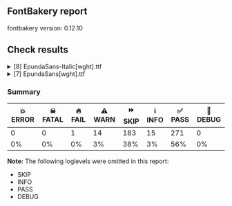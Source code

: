 ## FontBakery report

fontbakery version: 0.12.10





## Check results



<details><summary>[8] EpundaSans-Italic[wght].ttf</summary>
<div>
<details>
    <summary>🔥 <b>FAIL</b> Combined length of family and style must not exceed 32 characters. <a href="https://fontbakery.readthedocs.io/en/stable/fontbakery/checks/googlefonts.name.html#"></a></summary>
    <div>







* 🔥 **FAIL** <p>Variable font instance name 'Epunda Sans Light SemiBold Italic' formed by space-separated concatenation of font family name (nameID 1) and instance subfamily nameID 263 exceeds 32 characters.</p>
<p>This has been found to cause shaping issues for some accented letters in Microsoft Word on Windows 10 and 11.</p>
 [code: instance-too-long]



* 🔥 **FAIL** <p>Variable font instance name 'Epunda Sans Light SemiBold Italic' formed by space-separated concatenation of font family name (nameID 1) and instance subfamily nameID 263 exceeds 32 characters.</p>
<p>This has been found to cause shaping issues for some accented letters in Microsoft Word on Windows 10 and 11.</p>
 [code: instance-too-long]



* 🔥 **FAIL** <p>Variable font instance name 'Epunda Sans Light ExtraBold Italic' formed by space-separated concatenation of font family name (nameID 1) and instance subfamily nameID 267 exceeds 32 characters.</p>
<p>This has been found to cause shaping issues for some accented letters in Microsoft Word on Windows 10 and 11.</p>
 [code: instance-too-long]



* 🔥 **FAIL** <p>Variable font instance name 'Epunda Sans Light ExtraBold Italic' formed by space-separated concatenation of font family name (nameID 1) and instance subfamily nameID 267 exceeds 32 characters.</p>
<p>This has been found to cause shaping issues for some accented letters in Microsoft Word on Windows 10 and 11.</p>
 [code: instance-too-long]



</div>
</details>

<details>
    <summary>⚠️ <b>WARN</b> Validate size, and resolution of article images, and ensure article page has minimum length and includes visual assets. <a href="https://fontbakery.readthedocs.io/en/stable/fontbakery/checks/googlefonts.article.html#"></a></summary>
    <div>







* ⚠️ **WARN** <p>Family metadata at fonts/variable does not have an article.</p>
 [code: lacks-article]



</div>
</details>

<details>
    <summary>⚠️ <b>WARN</b> Check for codepoints not covered by METADATA subsets. <a href="https://fontbakery.readthedocs.io/en/stable/fontbakery/checks/googlefonts.subsets.html#"></a></summary>
    <div>







* ⚠️ **WARN** <p>The following codepoints supported by the font are not covered by
any subsets defined in the font's metadata file, and will never
be served. You can solve this by either manually adding additional
subset declarations to METADATA.pb, or by editing the glyphset
definitions.</p>
<ul>
<li>U+02D8 BREVE: try adding one of: canadian-aboriginal, yi</li>
<li>U+02D9 DOT ABOVE: try adding one of: canadian-aboriginal, yi</li>
<li>U+02DB OGONEK: try adding one of: canadian-aboriginal, yi</li>
<li>U+0302 COMBINING CIRCUMFLEX ACCENT: try adding one of: tifinagh, coptic, cherokee, math</li>
<li>U+0306 COMBINING BREVE: try adding one of: old-permic, tifinagh</li>
<li>U+0307 COMBINING DOT ABOVE: try adding one of: tifinagh, malayalam, old-permic, duployan, canadian-aboriginal, math, todhri, coptic, syriac, tai-le, hebrew</li>
<li>U+030A COMBINING RING ABOVE: try adding one of: duployan, syriac</li>
<li>U+030B COMBINING DOUBLE ACUTE ACCENT: try adding one of: osage, cherokee</li>
<li>U+030C COMBINING CARON: try adding one of: tai-le, cherokee</li>
<li>U+0312 COMBINING TURNED COMMA ABOVE: try adding math</li>
<li>U+0326 COMBINING COMMA BELOW: try adding math</li>
<li>U+0327 COMBINING CEDILLA: try adding math</li>
<li>U+0328 COMBINING OGONEK: not included in any glyphset definition</li>
<li>U+032D COMBINING CIRCUMFLEX ACCENT BELOW: try adding one of: sunuwar, syriac</li>
<li>U+0331 COMBINING MACRON BELOW: try adding one of: tifinagh, caucasian-albanian, sunuwar, cherokee, thai, syriac, gothic</li>
<li>U+0335 COMBINING SHORT STROKE OVERLAY: not included in any glyphset definition</li>
<li>U+03A9 GREEK CAPITAL LETTER OMEGA: try adding one of: greek, elbasan, math</li>
<li>U+03C0 GREEK SMALL LETTER PI: try adding one of: greek, yi, math</li>
<li>U+0E3F THAI CURRENCY SYMBOL BAHT: try adding thai</li>
<li>U+1EA0 LATIN CAPITAL LETTER A WITH DOT BELOW: try adding vietnamese</li>
<li>U+1EA1 LATIN SMALL LETTER A WITH DOT BELOW: try adding vietnamese</li>
<li>U+1EAC LATIN CAPITAL LETTER A WITH CIRCUMFLEX AND DOT BELOW: try adding vietnamese</li>
<li>U+1EAD LATIN SMALL LETTER A WITH CIRCUMFLEX AND DOT BELOW: try adding vietnamese</li>
<li>U+1EB8 LATIN CAPITAL LETTER E WITH DOT BELOW: try adding vietnamese</li>
<li>U+1EB9 LATIN SMALL LETTER E WITH DOT BELOW: try adding vietnamese</li>
<li>U+1EBC LATIN CAPITAL LETTER E WITH TILDE: try adding vietnamese</li>
<li>U+1EBD LATIN SMALL LETTER E WITH TILDE: try adding vietnamese</li>
<li>U+1EC6 LATIN CAPITAL LETTER E WITH CIRCUMFLEX AND DOT BELOW: try adding vietnamese</li>
<li>U+1EC7 LATIN SMALL LETTER E WITH CIRCUMFLEX AND DOT BELOW: try adding vietnamese</li>
<li>U+1ECA LATIN CAPITAL LETTER I WITH DOT BELOW: try adding vietnamese</li>
<li>U+1ECB LATIN SMALL LETTER I WITH DOT BELOW: try adding vietnamese</li>
<li>U+1ECC LATIN CAPITAL LETTER O WITH DOT BELOW: try adding vietnamese</li>
<li>U+1ECD LATIN SMALL LETTER O WITH DOT BELOW: try adding vietnamese</li>
<li>U+1ED8 LATIN CAPITAL LETTER O WITH CIRCUMFLEX AND DOT BELOW: try adding vietnamese</li>
<li>U+1ED9 LATIN SMALL LETTER O WITH CIRCUMFLEX AND DOT BELOW: try adding vietnamese</li>
<li>U+1EE4 LATIN CAPITAL LETTER U WITH DOT BELOW: try adding vietnamese</li>
<li>U+1EE5 LATIN SMALL LETTER U WITH DOT BELOW: try adding vietnamese</li>
<li>U+2000 EN QUAD: try adding symbols2</li>
<li>U+2001 EM QUAD: try adding symbols2</li>
<li>U+2003 EM SPACE: try adding nushu</li>
<li>U+2004 THREE-PER-EM SPACE: try adding symbols2</li>
<li>U+2005 FOUR-PER-EM SPACE: try adding symbols2</li>
<li>U+2006 SIX-PER-EM SPACE: try adding symbols2</li>
<li>U+2007 FIGURE SPACE: try adding symbols2</li>
<li>U+2008 PUNCTUATION SPACE: try adding symbols2</li>
<li>U+200A HAIR SPACE: try adding symbols2</li>
<li>U+200C ZERO WIDTH NON-JOINER: try adding one of: kharoshthi, gunjala-gondi, masaram-gondi, balinese, bhaiksuki, dogra, duployan, mongolian, bengali, pahawh-hmong, zanabazar-square, batak, tai-tham, telugu, tirhuta, javanese, gurmukhi, limbu, psalter-pahlavi, khudawadi, sogdian, newa, meetei-mayek, nko, phags-pa, khojki, mahajani, cham, grantha, myanmar, new-tai-lue, oriya, syloti-nagri, hebrew, takri, avestan, manichaean, tifinagh, tagbanwa, tai-viet, devanagari, lepcha, tagalog, buhid, kannada, sinhala, modi, sharada, hanifi-rohingya, buginese, hanunoo, syriac, tai-le, saurashtra, khmer, gujarati, kaithi, kayah-li, malayalam, mandaic, brahmi, rejang, thaana, siddham, lao, warang-citi, chakma, sundanese, arabic, thai, tibetan, yi, hatran, tamil</li>
<li>U+200D ZERO WIDTH JOINER: try adding one of: kharoshthi, gunjala-gondi, masaram-gondi, balinese, bhaiksuki, dogra, duployan, mongolian, bengali, pahawh-hmong, zanabazar-square, batak, tai-tham, old-hungarian, telugu, tirhuta, javanese, gurmukhi, limbu, psalter-pahlavi, khudawadi, sogdian, newa, meetei-mayek, nko, phags-pa, khojki, mahajani, cham, grantha, myanmar, new-tai-lue, oriya, syloti-nagri, hebrew, takri, avestan, manichaean, tifinagh, tagbanwa, tai-viet, devanagari, lepcha, tagalog, buhid, kannada, sinhala, modi, sharada, hanifi-rohingya, buginese, hanunoo, syriac, tai-le, saurashtra, khmer, gujarati, kaithi, kayah-li, malayalam, mandaic, brahmi, rejang, thaana, siddham, lao, warang-citi, chakma, sundanese, arabic, thai, tibetan, yi, tamil</li>
<li>U+200E LEFT-TO-RIGHT MARK: try adding one of: thaana, nko, phags-pa, arabic, syriac, hebrew</li>
<li>U+200F RIGHT-TO-LEFT MARK: try adding one of: thaana, nko, phags-pa, syriac, hebrew</li>
<li>U+2021 DOUBLE DAGGER: try adding adlam</li>
<li>U+202F NARROW NO-BREAK SPACE: try adding one of: phags-pa, mongolian, yi</li>
<li>U+2030 PER MILLE SIGN: try adding adlam</li>
<li>U+205F MEDIUM MATHEMATICAL SPACE: try adding math</li>
<li>U+2070 SUPERSCRIPT ZERO: try adding math</li>
<li>U+2074 SUPERSCRIPT FOUR: try adding math</li>
<li>U+2075 SUPERSCRIPT FIVE: try adding math</li>
<li>U+2076 SUPERSCRIPT SIX: try adding math</li>
<li>U+2077 SUPERSCRIPT SEVEN: try adding math</li>
<li>U+2078 SUPERSCRIPT EIGHT: try adding math</li>
<li>U+2079 SUPERSCRIPT NINE: try adding math</li>
<li>U+2080 SUBSCRIPT ZERO: try adding math</li>
<li>U+2081 SUBSCRIPT ONE: try adding math</li>
<li>U+2082 SUBSCRIPT TWO: try adding math</li>
<li>U+2083 SUBSCRIPT THREE: try adding math</li>
<li>U+2084 SUBSCRIPT FOUR: try adding math</li>
<li>U+2085 SUBSCRIPT FIVE: try adding math</li>
<li>U+2086 SUBSCRIPT SIX: try adding math</li>
<li>U+2087 SUBSCRIPT SEVEN: try adding math</li>
<li>U+2088 SUBSCRIPT EIGHT: try adding math</li>
<li>U+2089 SUBSCRIPT NINE: try adding math</li>
<li>U+215B VULGAR FRACTION ONE EIGHTH: try adding symbols</li>
<li>U+215C VULGAR FRACTION THREE EIGHTHS: try adding symbols</li>
<li>U+215D VULGAR FRACTION FIVE EIGHTHS: try adding symbols</li>
<li>U+215E VULGAR FRACTION SEVEN EIGHTHS: try adding symbols</li>
<li>U+2190 LEFTWARDS ARROW: try adding one of: symbols, math</li>
<li>U+2192 RIGHTWARDS ARROW: try adding one of: symbols, math</li>
<li>U+2194 LEFT RIGHT ARROW: try adding one of: symbols, math</li>
<li>U+2195 UP DOWN ARROW: try adding one of: symbols, math</li>
<li>U+2196 NORTH WEST ARROW: try adding one of: symbols, math</li>
<li>U+2197 NORTH EAST ARROW: try adding one of: symbols, math</li>
<li>U+2198 SOUTH EAST ARROW: try adding one of: symbols, math</li>
<li>U+2199 SOUTH WEST ARROW: try adding one of: symbols, math</li>
<li>U+2202 PARTIAL DIFFERENTIAL: try adding math</li>
<li>U+2206 INCREMENT: try adding math</li>
<li>U+220F N-ARY PRODUCT: try adding math</li>
<li>U+2211 N-ARY SUMMATION: try adding math</li>
<li>U+2219 BULLET OPERATOR: try adding one of: yi, symbols, tai-tham, math</li>
<li>U+221A SQUARE ROOT: try adding math</li>
<li>U+221E INFINITY: try adding math</li>
<li>U+222B INTEGRAL: try adding math</li>
<li>U+2248 ALMOST EQUAL TO: try adding math</li>
<li>U+2260 NOT EQUAL TO: try adding math</li>
<li>U+2264 LESS-THAN OR EQUAL TO: try adding math</li>
<li>U+2265 GREATER-THAN OR EQUAL TO: try adding math</li>
<li>U+25CA LOZENGE: try adding one of: symbols, math</li>
<li>U+25CC DOTTED CIRCLE: try adding one of: kharoshthi, pahawh-hmong, dogra, bengali, tai-tham, telugu, javanese, gurmukhi, takri, osage, tagbanwa, tifinagh, devanagari, tagalog, hanunoo, saurashtra, lao, gunjala-gondi, zanabazar-square, batak, limbu, armenian, newa, nko, phags-pa, cham, oriya, music, wancho, kaithi, symbols, malayalam, thai, masaram-gondi, balinese, duployan, math, meetei-mayek, khojki, mahajani, myanmar, tai-viet, kannada, modi, adlam, sharada, syriac, tai-le, khmer, mandaic, kayah-li, thaana, siddham, warang-citi, tibetan, yi, elbasan, tamil, caucasian-albanian, bhaiksuki, mongolian, ahom, mende-kikakui, tirhuta, psalter-pahlavi, khudawadi, sogdian, syloti-nagri, grantha, new-tai-lue, marchen, soyombo, hebrew, manichaean, bassa-vah, old-permic, lepcha, buhid, canadian-aboriginal, sinhala, miao, coptic, hanifi-rohingya, buginese, gujarati, brahmi, rejang, chakma, sundanese</li>
<li>U+3000 IDEOGRAPHIC SPACE: try adding one of: chinese-hongkong, phags-pa, chinese-simplified, yi, japanese, chinese-traditional, nushu</li>
<li>U+FB01 LATIN SMALL LIGATURE FI: not included in any glyphset definition</li>
<li>U+FB02 LATIN SMALL LIGATURE FL: not included in any glyphset definition</li>
<li>U+FF01 FULLWIDTH EXCLAMATION MARK: try adding one of: japanese, chinese-simplified, yi</li>
<li>U+FF02 FULLWIDTH QUOTATION MARK: try adding one of: japanese, chinese-simplified, yi</li>
<li>U+FF03 FULLWIDTH NUMBER SIGN: try adding one of: japanese, chinese-simplified</li>
<li>U+FF05 FULLWIDTH PERCENT SIGN: try adding one of: japanese, chinese-simplified</li>
<li>U+FF06 FULLWIDTH AMPERSAND: try adding one of: japanese, chinese-simplified</li>
<li>U+FF07 FULLWIDTH APOSTROPHE: try adding one of: japanese, chinese-simplified</li>
<li>U+FF08 FULLWIDTH LEFT PARENTHESIS: try adding one of: japanese, chinese-simplified, yi</li>
<li>U+FF09 FULLWIDTH RIGHT PARENTHESIS: try adding one of: japanese, chinese-simplified, yi</li>
<li>U+FF0A FULLWIDTH ASTERISK: try adding one of: japanese, chinese-simplified</li>
<li>U+FF0C FULLWIDTH COMMA: try adding one of: japanese, chinese-simplified, yi</li>
<li>U+FF0D FULLWIDTH HYPHEN-MINUS: try adding one of: japanese, chinese-simplified</li>
<li>U+FF0E FULLWIDTH FULL STOP: try adding one of: japanese, chinese-simplified, yi</li>
<li>U+FF0F FULLWIDTH SOLIDUS: try adding one of: japanese, chinese-simplified, yi</li>
<li>U+FF1A FULLWIDTH COLON: try adding one of: japanese, chinese-simplified, yi</li>
<li>U+FF1B FULLWIDTH SEMICOLON: try adding one of: japanese, chinese-simplified, yi</li>
<li>U+FF1F FULLWIDTH QUESTION MARK: try adding one of: japanese, chinese-simplified, yi</li>
<li>U+FF20 FULLWIDTH COMMERCIAL AT: try adding one of: japanese, chinese-simplified</li>
<li>U+FF3B FULLWIDTH LEFT SQUARE BRACKET: try adding one of: japanese, chinese-simplified, yi</li>
<li>U+FF3C FULLWIDTH REVERSE SOLIDUS: try adding one of: japanese, chinese-simplified</li>
<li>U+FF3D FULLWIDTH RIGHT SQUARE BRACKET: try adding one of: japanese, chinese-simplified, yi</li>
<li>U+FF3F FULLWIDTH LOW LINE: try adding one of: japanese, chinese-simplified</li>
<li>U+FF5B FULLWIDTH LEFT CURLY BRACKET: try adding one of: japanese, yi, chinese-simplified, math</li>
<li>U+FF5D FULLWIDTH RIGHT CURLY BRACKET: try adding one of: japanese, yi, chinese-simplified, math</li>
</ul>
<p>Or you can add the above codepoints to one of the subsets supported by the font: <code>cyrillic-ext</code>, <code>latin</code>, <code>latin-ext</code></p>
 [code: unreachable-subsetting]



</div>
</details>

<details>
    <summary>⚠️ <b>WARN</b> Ensure soft_dotted characters lose their dot when combined with marks that replace the dot. <a href="https://fontbakery.readthedocs.io/en/stable/fontbakery/checks/shaping.html#"></a></summary>
    <div>







* ⚠️ **WARN** <p>The dot of soft dotted characters used in orthographies <em>must</em> disappear in the following strings: į̀ į́ į̂ į̃ į̄ į̌ ị̀ ị́ ị̂ ị̃ ị̄</p>
<p>The dot of soft dotted characters <em>should</em> disappear in other cases, for example: į̆ į̇ į̈ į̊ į̋ į̒ į̣̀ į̣́ į̣̂ į̣̃ į̣̄ į̣̆ į̣̇ į̣̈ į̣̊ į̣̋ į̣̌ į̣̒ į̦̀ į̦́</p>
<p>Your font fully covers the following languages that require the soft-dotted feature: Kaska (Latn, 125 speakers), Lithuanian (Latn, 2,357,094 speakers), Navajo (Latn, 166,319 speakers), Han (Latn, 6 speakers), Dutch (Latn, 31,709,104 speakers).</p>
<p>Your font does <em>not</em> cover the following languages that require the soft-dotted feature: Southern Kisi (Latn, 360,000 speakers), South Central Banda (Latn, 244,000 speakers), Heiltsuk (Latn, 300 speakers), Koonzime (Latn, 40,000 speakers), Zapotec (Latn, 490,000 speakers), Ma’di (Latn, 584,000 speakers), Ijo, Southeast (Latn, 2,471,000 speakers), Bafut (Latn, 158,146 speakers), Nateni (Latn, 100,000 speakers), Gulay (Latn, 250,478 speakers), Avokaya (Latn, 100,000 speakers), Igbo (Latn, 27,823,640 speakers), Bete-Bendi (Latn, 100,000 speakers), Aghem (Latn, 38,843 speakers), Fur (Latn, 1,230,163 speakers), Kom (Latn, 360,685 speakers), Mango (Latn, 77,000 speakers), Ebira (Latn, 2,200,000 speakers), Yala (Latn, 200,000 speakers), Vute (Latn, 21,000 speakers), Cicipu (Latn, 44,000 speakers), Ngbaka (Latn, 1,020,000 speakers), Mundani (Latn, 34,000 speakers), Teke-Ebo (Latn, 260,000 speakers), Ekpeye (Latn, 226,000 speakers), Dan (Latn, 1,099,244 speakers), Kpelle, Guinea (Latn, 622,000 speakers), Makaa (Latn, 221,000 speakers), Mfumte (Latn, 79,000 speakers), Dii (Latn, 71,000 speakers), Basaa (Latn, 332,940 speakers), Lugbara (Latn, 2,200,000 speakers), Belarusian (Cyrl, 10,064,517 speakers), Ejagham (Latn, 120,000 speakers), Ukrainian (Cyrl, 29,273,587 speakers), Nzakara (Latn, 50,000 speakers), Sar (Latn, 500,000 speakers).</p>
 [code: soft-dotted]



</div>
</details>

<details>
    <summary>⚠️ <b>WARN</b> Is there kerning info for non-ligated sequences? <a href="https://fontbakery.readthedocs.io/en/stable/fontbakery/checks/googlefonts.gpos.html#"></a></summary>
    <div>







* ⚠️ **WARN** <p>GPOS table lacks kerning info for the following non-ligated sequences:</p>
<pre><code>- f + i

- f + l
</code></pre>
 [code: lacks-kern-info]



</div>
</details>

<details>
    <summary>⚠️ <b>WARN</b> Are there caret positions declared for every ligature? <a href="https://fontbakery.readthedocs.io/en/stable/fontbakery/checks/googlefonts.gdef.html#"></a></summary>
    <div>







* ⚠️ **WARN** <p>This font lacks caret position values for ligature glyphs on its GDEF table.</p>
 [code: lacks-caret-pos]



</div>
</details>

<details>
    <summary>⚠️ <b>WARN</b> Ensure variable fonts include an avar table. <a href="https://fontbakery.readthedocs.io/en/stable/fontbakery/checks/googlefonts.varfont.html#"></a></summary>
    <div>







* ⚠️ **WARN** <p>This variable font does not have an avar table.</p>
 [code: missing-avar]



</div>
</details>

<details>
    <summary>⚠️ <b>WARN</b> Ensure fonts have ScriptLangTags declared on the 'meta' table. <a href="https://fontbakery.readthedocs.io/en/stable/fontbakery/checks/googlefonts.meta.html#"></a></summary>
    <div>







* ⚠️ **WARN** <p>This font file does not have a 'meta' table.</p>
 [code: lacks-meta-table]



</div>
</details>
</div>
</details>

<details><summary>[7] EpundaSans[wght].ttf</summary>
<div>
<details>
    <summary>⚠️ <b>WARN</b> Validate size, and resolution of article images, and ensure article page has minimum length and includes visual assets. <a href="https://fontbakery.readthedocs.io/en/stable/fontbakery/checks/googlefonts.article.html#"></a></summary>
    <div>







* ⚠️ **WARN** <p>Family metadata at fonts/variable does not have an article.</p>
 [code: lacks-article]



</div>
</details>

<details>
    <summary>⚠️ <b>WARN</b> Check for codepoints not covered by METADATA subsets. <a href="https://fontbakery.readthedocs.io/en/stable/fontbakery/checks/googlefonts.subsets.html#"></a></summary>
    <div>







* ⚠️ **WARN** <p>The following codepoints supported by the font are not covered by
any subsets defined in the font's metadata file, and will never
be served. You can solve this by either manually adding additional
subset declarations to METADATA.pb, or by editing the glyphset
definitions.</p>
<ul>
<li>U+02D8 BREVE: try adding one of: canadian-aboriginal, yi</li>
<li>U+02D9 DOT ABOVE: try adding one of: canadian-aboriginal, yi</li>
<li>U+02DB OGONEK: try adding one of: canadian-aboriginal, yi</li>
<li>U+0302 COMBINING CIRCUMFLEX ACCENT: try adding one of: tifinagh, coptic, cherokee, math</li>
<li>U+0306 COMBINING BREVE: try adding one of: old-permic, tifinagh</li>
<li>U+0307 COMBINING DOT ABOVE: try adding one of: tifinagh, malayalam, old-permic, duployan, canadian-aboriginal, math, todhri, coptic, syriac, tai-le, hebrew</li>
<li>U+030A COMBINING RING ABOVE: try adding one of: duployan, syriac</li>
<li>U+030B COMBINING DOUBLE ACUTE ACCENT: try adding one of: osage, cherokee</li>
<li>U+030C COMBINING CARON: try adding one of: tai-le, cherokee</li>
<li>U+0312 COMBINING TURNED COMMA ABOVE: try adding math</li>
<li>U+0326 COMBINING COMMA BELOW: try adding math</li>
<li>U+0327 COMBINING CEDILLA: try adding math</li>
<li>U+0328 COMBINING OGONEK: not included in any glyphset definition</li>
<li>U+032D COMBINING CIRCUMFLEX ACCENT BELOW: try adding one of: sunuwar, syriac</li>
<li>U+0331 COMBINING MACRON BELOW: try adding one of: tifinagh, caucasian-albanian, sunuwar, cherokee, thai, syriac, gothic</li>
<li>U+0335 COMBINING SHORT STROKE OVERLAY: not included in any glyphset definition</li>
<li>U+03A9 GREEK CAPITAL LETTER OMEGA: try adding one of: greek, elbasan, math</li>
<li>U+03C0 GREEK SMALL LETTER PI: try adding one of: greek, yi, math</li>
<li>U+0E3F THAI CURRENCY SYMBOL BAHT: try adding thai</li>
<li>U+1EA0 LATIN CAPITAL LETTER A WITH DOT BELOW: try adding vietnamese</li>
<li>U+1EA1 LATIN SMALL LETTER A WITH DOT BELOW: try adding vietnamese</li>
<li>U+1EAC LATIN CAPITAL LETTER A WITH CIRCUMFLEX AND DOT BELOW: try adding vietnamese</li>
<li>U+1EAD LATIN SMALL LETTER A WITH CIRCUMFLEX AND DOT BELOW: try adding vietnamese</li>
<li>U+1EB8 LATIN CAPITAL LETTER E WITH DOT BELOW: try adding vietnamese</li>
<li>U+1EB9 LATIN SMALL LETTER E WITH DOT BELOW: try adding vietnamese</li>
<li>U+1EBC LATIN CAPITAL LETTER E WITH TILDE: try adding vietnamese</li>
<li>U+1EBD LATIN SMALL LETTER E WITH TILDE: try adding vietnamese</li>
<li>U+1EC6 LATIN CAPITAL LETTER E WITH CIRCUMFLEX AND DOT BELOW: try adding vietnamese</li>
<li>U+1EC7 LATIN SMALL LETTER E WITH CIRCUMFLEX AND DOT BELOW: try adding vietnamese</li>
<li>U+1ECA LATIN CAPITAL LETTER I WITH DOT BELOW: try adding vietnamese</li>
<li>U+1ECB LATIN SMALL LETTER I WITH DOT BELOW: try adding vietnamese</li>
<li>U+1ECC LATIN CAPITAL LETTER O WITH DOT BELOW: try adding vietnamese</li>
<li>U+1ECD LATIN SMALL LETTER O WITH DOT BELOW: try adding vietnamese</li>
<li>U+1ED8 LATIN CAPITAL LETTER O WITH CIRCUMFLEX AND DOT BELOW: try adding vietnamese</li>
<li>U+1ED9 LATIN SMALL LETTER O WITH CIRCUMFLEX AND DOT BELOW: try adding vietnamese</li>
<li>U+1EE4 LATIN CAPITAL LETTER U WITH DOT BELOW: try adding vietnamese</li>
<li>U+1EE5 LATIN SMALL LETTER U WITH DOT BELOW: try adding vietnamese</li>
<li>U+2000 EN QUAD: try adding symbols2</li>
<li>U+2001 EM QUAD: try adding symbols2</li>
<li>U+2003 EM SPACE: try adding nushu</li>
<li>U+2004 THREE-PER-EM SPACE: try adding symbols2</li>
<li>U+2005 FOUR-PER-EM SPACE: try adding symbols2</li>
<li>U+2006 SIX-PER-EM SPACE: try adding symbols2</li>
<li>U+2007 FIGURE SPACE: try adding symbols2</li>
<li>U+2008 PUNCTUATION SPACE: try adding symbols2</li>
<li>U+200A HAIR SPACE: try adding symbols2</li>
<li>U+200C ZERO WIDTH NON-JOINER: try adding one of: kharoshthi, gunjala-gondi, masaram-gondi, balinese, bhaiksuki, dogra, duployan, mongolian, bengali, pahawh-hmong, zanabazar-square, batak, tai-tham, telugu, tirhuta, javanese, gurmukhi, limbu, psalter-pahlavi, khudawadi, sogdian, newa, meetei-mayek, nko, phags-pa, khojki, mahajani, cham, grantha, myanmar, new-tai-lue, oriya, syloti-nagri, hebrew, takri, avestan, manichaean, tifinagh, tagbanwa, tai-viet, devanagari, lepcha, tagalog, buhid, kannada, sinhala, modi, sharada, hanifi-rohingya, buginese, hanunoo, syriac, tai-le, saurashtra, khmer, gujarati, kaithi, kayah-li, malayalam, mandaic, brahmi, rejang, thaana, siddham, lao, warang-citi, chakma, sundanese, arabic, thai, tibetan, yi, hatran, tamil</li>
<li>U+200D ZERO WIDTH JOINER: try adding one of: kharoshthi, gunjala-gondi, masaram-gondi, balinese, bhaiksuki, dogra, duployan, mongolian, bengali, pahawh-hmong, zanabazar-square, batak, tai-tham, old-hungarian, telugu, tirhuta, javanese, gurmukhi, limbu, psalter-pahlavi, khudawadi, sogdian, newa, meetei-mayek, nko, phags-pa, khojki, mahajani, cham, grantha, myanmar, new-tai-lue, oriya, syloti-nagri, hebrew, takri, avestan, manichaean, tifinagh, tagbanwa, tai-viet, devanagari, lepcha, tagalog, buhid, kannada, sinhala, modi, sharada, hanifi-rohingya, buginese, hanunoo, syriac, tai-le, saurashtra, khmer, gujarati, kaithi, kayah-li, malayalam, mandaic, brahmi, rejang, thaana, siddham, lao, warang-citi, chakma, sundanese, arabic, thai, tibetan, yi, tamil</li>
<li>U+200E LEFT-TO-RIGHT MARK: try adding one of: thaana, nko, phags-pa, arabic, syriac, hebrew</li>
<li>U+200F RIGHT-TO-LEFT MARK: try adding one of: thaana, nko, phags-pa, syriac, hebrew</li>
<li>U+2021 DOUBLE DAGGER: try adding adlam</li>
<li>U+202F NARROW NO-BREAK SPACE: try adding one of: phags-pa, mongolian, yi</li>
<li>U+2030 PER MILLE SIGN: try adding adlam</li>
<li>U+205F MEDIUM MATHEMATICAL SPACE: try adding math</li>
<li>U+2070 SUPERSCRIPT ZERO: try adding math</li>
<li>U+2074 SUPERSCRIPT FOUR: try adding math</li>
<li>U+2075 SUPERSCRIPT FIVE: try adding math</li>
<li>U+2076 SUPERSCRIPT SIX: try adding math</li>
<li>U+2077 SUPERSCRIPT SEVEN: try adding math</li>
<li>U+2078 SUPERSCRIPT EIGHT: try adding math</li>
<li>U+2079 SUPERSCRIPT NINE: try adding math</li>
<li>U+2080 SUBSCRIPT ZERO: try adding math</li>
<li>U+2081 SUBSCRIPT ONE: try adding math</li>
<li>U+2082 SUBSCRIPT TWO: try adding math</li>
<li>U+2083 SUBSCRIPT THREE: try adding math</li>
<li>U+2084 SUBSCRIPT FOUR: try adding math</li>
<li>U+2085 SUBSCRIPT FIVE: try adding math</li>
<li>U+2086 SUBSCRIPT SIX: try adding math</li>
<li>U+2087 SUBSCRIPT SEVEN: try adding math</li>
<li>U+2088 SUBSCRIPT EIGHT: try adding math</li>
<li>U+2089 SUBSCRIPT NINE: try adding math</li>
<li>U+215B VULGAR FRACTION ONE EIGHTH: try adding symbols</li>
<li>U+215C VULGAR FRACTION THREE EIGHTHS: try adding symbols</li>
<li>U+215D VULGAR FRACTION FIVE EIGHTHS: try adding symbols</li>
<li>U+215E VULGAR FRACTION SEVEN EIGHTHS: try adding symbols</li>
<li>U+2190 LEFTWARDS ARROW: try adding one of: symbols, math</li>
<li>U+2192 RIGHTWARDS ARROW: try adding one of: symbols, math</li>
<li>U+2194 LEFT RIGHT ARROW: try adding one of: symbols, math</li>
<li>U+2195 UP DOWN ARROW: try adding one of: symbols, math</li>
<li>U+2196 NORTH WEST ARROW: try adding one of: symbols, math</li>
<li>U+2197 NORTH EAST ARROW: try adding one of: symbols, math</li>
<li>U+2198 SOUTH EAST ARROW: try adding one of: symbols, math</li>
<li>U+2199 SOUTH WEST ARROW: try adding one of: symbols, math</li>
<li>U+2202 PARTIAL DIFFERENTIAL: try adding math</li>
<li>U+2206 INCREMENT: try adding math</li>
<li>U+220F N-ARY PRODUCT: try adding math</li>
<li>U+2211 N-ARY SUMMATION: try adding math</li>
<li>U+2219 BULLET OPERATOR: try adding one of: yi, symbols, tai-tham, math</li>
<li>U+221A SQUARE ROOT: try adding math</li>
<li>U+221E INFINITY: try adding math</li>
<li>U+222B INTEGRAL: try adding math</li>
<li>U+2248 ALMOST EQUAL TO: try adding math</li>
<li>U+2260 NOT EQUAL TO: try adding math</li>
<li>U+2264 LESS-THAN OR EQUAL TO: try adding math</li>
<li>U+2265 GREATER-THAN OR EQUAL TO: try adding math</li>
<li>U+25CA LOZENGE: try adding one of: symbols, math</li>
<li>U+25CC DOTTED CIRCLE: try adding one of: kharoshthi, pahawh-hmong, dogra, bengali, tai-tham, telugu, javanese, gurmukhi, takri, osage, tagbanwa, tifinagh, devanagari, tagalog, hanunoo, saurashtra, lao, gunjala-gondi, zanabazar-square, batak, limbu, armenian, newa, nko, phags-pa, cham, oriya, music, wancho, kaithi, symbols, malayalam, thai, masaram-gondi, balinese, duployan, math, meetei-mayek, khojki, mahajani, myanmar, tai-viet, kannada, modi, adlam, sharada, syriac, tai-le, khmer, mandaic, kayah-li, thaana, siddham, warang-citi, tibetan, yi, elbasan, tamil, caucasian-albanian, bhaiksuki, mongolian, ahom, mende-kikakui, tirhuta, psalter-pahlavi, khudawadi, sogdian, syloti-nagri, grantha, new-tai-lue, marchen, soyombo, hebrew, manichaean, bassa-vah, old-permic, lepcha, buhid, canadian-aboriginal, sinhala, miao, coptic, hanifi-rohingya, buginese, gujarati, brahmi, rejang, chakma, sundanese</li>
<li>U+3000 IDEOGRAPHIC SPACE: try adding one of: chinese-hongkong, phags-pa, chinese-simplified, yi, japanese, chinese-traditional, nushu</li>
<li>U+FB01 LATIN SMALL LIGATURE FI: not included in any glyphset definition</li>
<li>U+FB02 LATIN SMALL LIGATURE FL: not included in any glyphset definition</li>
<li>U+FF01 FULLWIDTH EXCLAMATION MARK: try adding one of: japanese, chinese-simplified, yi</li>
<li>U+FF02 FULLWIDTH QUOTATION MARK: try adding one of: japanese, chinese-simplified, yi</li>
<li>U+FF03 FULLWIDTH NUMBER SIGN: try adding one of: japanese, chinese-simplified</li>
<li>U+FF05 FULLWIDTH PERCENT SIGN: try adding one of: japanese, chinese-simplified</li>
<li>U+FF06 FULLWIDTH AMPERSAND: try adding one of: japanese, chinese-simplified</li>
<li>U+FF07 FULLWIDTH APOSTROPHE: try adding one of: japanese, chinese-simplified</li>
<li>U+FF08 FULLWIDTH LEFT PARENTHESIS: try adding one of: japanese, chinese-simplified, yi</li>
<li>U+FF09 FULLWIDTH RIGHT PARENTHESIS: try adding one of: japanese, chinese-simplified, yi</li>
<li>U+FF0A FULLWIDTH ASTERISK: try adding one of: japanese, chinese-simplified</li>
<li>U+FF0C FULLWIDTH COMMA: try adding one of: japanese, chinese-simplified, yi</li>
<li>U+FF0D FULLWIDTH HYPHEN-MINUS: try adding one of: japanese, chinese-simplified</li>
<li>U+FF0E FULLWIDTH FULL STOP: try adding one of: japanese, chinese-simplified, yi</li>
<li>U+FF0F FULLWIDTH SOLIDUS: try adding one of: japanese, chinese-simplified, yi</li>
<li>U+FF1A FULLWIDTH COLON: try adding one of: japanese, chinese-simplified, yi</li>
<li>U+FF1B FULLWIDTH SEMICOLON: try adding one of: japanese, chinese-simplified, yi</li>
<li>U+FF1F FULLWIDTH QUESTION MARK: try adding one of: japanese, chinese-simplified, yi</li>
<li>U+FF20 FULLWIDTH COMMERCIAL AT: try adding one of: japanese, chinese-simplified</li>
<li>U+FF3B FULLWIDTH LEFT SQUARE BRACKET: try adding one of: japanese, chinese-simplified, yi</li>
<li>U+FF3C FULLWIDTH REVERSE SOLIDUS: try adding one of: japanese, chinese-simplified</li>
<li>U+FF3D FULLWIDTH RIGHT SQUARE BRACKET: try adding one of: japanese, chinese-simplified, yi</li>
<li>U+FF3F FULLWIDTH LOW LINE: try adding one of: japanese, chinese-simplified</li>
<li>U+FF5B FULLWIDTH LEFT CURLY BRACKET: try adding one of: japanese, yi, chinese-simplified, math</li>
<li>U+FF5D FULLWIDTH RIGHT CURLY BRACKET: try adding one of: japanese, yi, chinese-simplified, math</li>
</ul>
<p>Or you can add the above codepoints to one of the subsets supported by the font: <code>cyrillic-ext</code>, <code>latin</code>, <code>latin-ext</code></p>
 [code: unreachable-subsetting]



</div>
</details>

<details>
    <summary>⚠️ <b>WARN</b> Ensure soft_dotted characters lose their dot when combined with marks that replace the dot. <a href="https://fontbakery.readthedocs.io/en/stable/fontbakery/checks/shaping.html#"></a></summary>
    <div>







* ⚠️ **WARN** <p>The dot of soft dotted characters used in orthographies <em>must</em> disappear in the following strings: į̀ į́ į̂ į̃ į̄ į̌ ị̀ ị́ ị̂ ị̃ ị̄</p>
<p>The dot of soft dotted characters <em>should</em> disappear in other cases, for example: į̆ į̇ į̈ į̊ į̋ į̒ į̣̀ į̣́ į̣̂ į̣̃ į̣̄ į̣̆ į̣̇ į̣̈ į̣̊ į̣̋ į̣̌ į̣̒ į̦̀ į̦́</p>
<p>Your font fully covers the following languages that require the soft-dotted feature: Kaska (Latn, 125 speakers), Lithuanian (Latn, 2,357,094 speakers), Navajo (Latn, 166,319 speakers), Han (Latn, 6 speakers), Dutch (Latn, 31,709,104 speakers).</p>
<p>Your font does <em>not</em> cover the following languages that require the soft-dotted feature: Southern Kisi (Latn, 360,000 speakers), South Central Banda (Latn, 244,000 speakers), Heiltsuk (Latn, 300 speakers), Koonzime (Latn, 40,000 speakers), Zapotec (Latn, 490,000 speakers), Ma’di (Latn, 584,000 speakers), Ijo, Southeast (Latn, 2,471,000 speakers), Bafut (Latn, 158,146 speakers), Nateni (Latn, 100,000 speakers), Gulay (Latn, 250,478 speakers), Avokaya (Latn, 100,000 speakers), Igbo (Latn, 27,823,640 speakers), Bete-Bendi (Latn, 100,000 speakers), Aghem (Latn, 38,843 speakers), Fur (Latn, 1,230,163 speakers), Kom (Latn, 360,685 speakers), Mango (Latn, 77,000 speakers), Ebira (Latn, 2,200,000 speakers), Yala (Latn, 200,000 speakers), Vute (Latn, 21,000 speakers), Cicipu (Latn, 44,000 speakers), Ngbaka (Latn, 1,020,000 speakers), Mundani (Latn, 34,000 speakers), Teke-Ebo (Latn, 260,000 speakers), Ekpeye (Latn, 226,000 speakers), Dan (Latn, 1,099,244 speakers), Kpelle, Guinea (Latn, 622,000 speakers), Makaa (Latn, 221,000 speakers), Mfumte (Latn, 79,000 speakers), Dii (Latn, 71,000 speakers), Basaa (Latn, 332,940 speakers), Lugbara (Latn, 2,200,000 speakers), Belarusian (Cyrl, 10,064,517 speakers), Ejagham (Latn, 120,000 speakers), Ukrainian (Cyrl, 29,273,587 speakers), Nzakara (Latn, 50,000 speakers), Sar (Latn, 500,000 speakers).</p>
 [code: soft-dotted]



</div>
</details>

<details>
    <summary>⚠️ <b>WARN</b> Is there kerning info for non-ligated sequences? <a href="https://fontbakery.readthedocs.io/en/stable/fontbakery/checks/googlefonts.gpos.html#"></a></summary>
    <div>







* ⚠️ **WARN** <p>GPOS table lacks kerning info for the following non-ligated sequences:</p>
<pre><code>- f + i

- f + l
</code></pre>
 [code: lacks-kern-info]



</div>
</details>

<details>
    <summary>⚠️ <b>WARN</b> Are there caret positions declared for every ligature? <a href="https://fontbakery.readthedocs.io/en/stable/fontbakery/checks/googlefonts.gdef.html#"></a></summary>
    <div>







* ⚠️ **WARN** <p>This font lacks caret position values for ligature glyphs on its GDEF table.</p>
 [code: lacks-caret-pos]



</div>
</details>

<details>
    <summary>⚠️ <b>WARN</b> Ensure variable fonts include an avar table. <a href="https://fontbakery.readthedocs.io/en/stable/fontbakery/checks/googlefonts.varfont.html#"></a></summary>
    <div>







* ⚠️ **WARN** <p>This variable font does not have an avar table.</p>
 [code: missing-avar]



</div>
</details>

<details>
    <summary>⚠️ <b>WARN</b> Ensure fonts have ScriptLangTags declared on the 'meta' table. <a href="https://fontbakery.readthedocs.io/en/stable/fontbakery/checks/googlefonts.meta.html#"></a></summary>
    <div>







* ⚠️ **WARN** <p>This font file does not have a 'meta' table.</p>
 [code: lacks-meta-table]



</div>
</details>
</div>
</details>




### Summary

| 💥 ERROR | ☠ FATAL | 🔥 FAIL | ⚠️ WARN | ⏩ SKIP | ℹ️ INFO | ✅ PASS | 🔎 DEBUG | 
| ---|---|---|---|---|---|---|---|
| 0 | 0 | 1 | 14 | 183 | 15 | 271 | 0 | 
| 0% | 0% | 0% | 3% | 38% | 3% | 56% | 0% | 



**Note:** The following loglevels were omitted in this report:


* SKIP
* INFO
* PASS
* DEBUG
